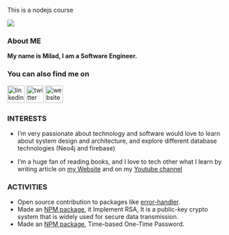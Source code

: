 This is a nodejs course 

![](/images/node-js.png)

### About ME

**My name is Milad, I am a Software Engineer.**

### You can also find me on

[<img src='https://cdn.jsdelivr.net/npm/simple-icons@3.0.1/icons/linkedin.svg' alt='linkedin' height='40'>](https://www.linkedin.com/in/miladezzat/) [<img src='https://cdn.jsdelivr.net/npm/simple-icons@3.0.1/icons/twitter.svg' alt='twitter' height='40'>](https://twitter.com/miladezzat12)  [<img src='https://cdn.jsdelivr.net/npm/simple-icons@3.0.1/icons/icloud.svg' alt='website' height='40'>](https://milad-ezzat.herokuapp.com/)  


### INTERESTS
- I’m very passionate about technology and software would love to learn about system design and architecture, and explore
different database technologies (Neo4j and firebase)

- I’m a huge fan of reading books, and I love to tech other what I learn by writing article on [my Website](https://milad-ezzat.vercel.app/) and on my [Youtube channel](https://www.youtube.com/channel/UCewDJdWsup1lIgiV8v7dNnQ)


### ACTIVITIES
- Open source contribution to packages like [error-handler](https://miladezzat.github.io/error-handler-e2).
- Made an [NPM package](https://miladezzat.github.io/encrypt-rsa), it Implement RSA, It is a public-key crypto system that is widely used for secure data transmission.
- Made an [NPM package](https://www.npmjs.com/package/gen-totp), Time-based One-Time Password.